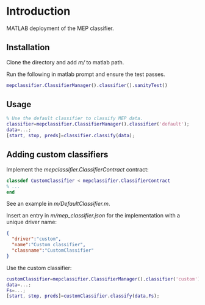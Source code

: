 # Introduction
MATLAB deployment of the MEP classifier.
## Installation
Clone the directory and add *m/* to matlab path.

Run the following in matlab prompt and ensure the test passes.
```MATLAB
mepclassifier.ClassifierManager().classifier().sanityTest()
```
## Usage
```MATLAB
% Use the default classifier to classify MEP data.
classifier=mepclassifier.ClassifierManager().classifier('default'); 
data=...;
[start, stop, preds]=classifier.classify(data);
```

## Adding custom classifiers
Implement the *mepclassifier.ClassifierContract* contract:
```MATLAB
classdef CustomClassifier < mepclassifier.ClassifierContract
% ...
end
```
See an example in *m/DefaultClassifier.m*.

Insert an entry in *m/mep_classifier.json* for the implementation with a unique driver name:
```json
{
  "driver":"custom",
  "name":"Custom classifier",
  "classname":"CustomClassifier"
}
```
Use the custom classifier:
```MATLAB
customClassifier=mepclassifier.ClassifierManager().classifier('custom'); 
data=...;
Fs=...;
[start, stop, preds]=customClassifier.classify(data,Fs);

```
